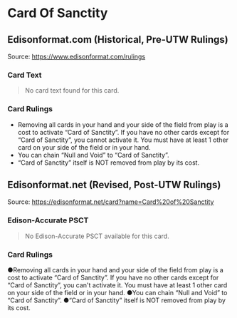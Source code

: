 # Card Of Sanctity

## Edisonformat.com (Historical, Pre-UTW Rulings)

Source: https://www.edisonformat.com/rulings

### Card Text

> No card text found for this card.

### Card Rulings

*   Removing all cards in your hand and your side of the field from play is a cost to activate “Card of Sanctity”. If you have no other cards except for “Card of Sanctity”, you cannot activate it. You must have at least 1 other card on your side of the field or in your hand.
*   You can chain “Null and Void” to “Card of Sanctity”.
*   “Card of Sanctity” itself is NOT removed from play by its cost.

## Edisonformat.net (Revised, Post-UTW Rulings)

Source: https://edisonformat.net/card?name=Card%20of%20Sanctity

### Edison-Accurate PSCT

> No Edison-Accurate PSCT available for this card.

### Card Rulings

●Removing all cards in your hand and your side of the field from play is a cost to activate “Card of Sanctity”. If you have no other cards except for “Card of Sanctity”, you can't activate it. You must have at least 1 other card on your side of the field or in your hand.
●You can chain “Null and Void” to “Card of Sanctity”.
●“Card of Sanctity” itself is NOT removed from play by its cost.
            